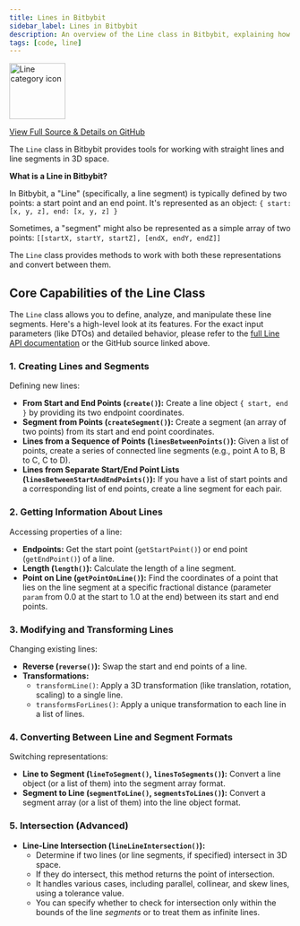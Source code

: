 ```yaml
---
title: Lines in Bitbybit
sidebar_label: Lines in Bitbybit
description: An overview of the Line class in Bitbybit, explaining how to create, analyze, and transform lines and line segments in 3D.
tags: [code, line]
---
```


<img 
  src="https://s.bitbybit.dev/assets/icons/white/line-icon.svg" 
  alt="Line category icon" 
  title="Line category icon"
  width="100" /> 

[View Full Source & Details on GitHub](https://github.com/bitbybit-dev/bitbybit/blob/master/packages/dev/base/lib/api/services/line.ts)

The `Line` class in Bitbybit provides tools for working with straight lines and line segments in 3D space.

**What is a Line in Bitbybit?**

In Bitbybit, a "Line" (specifically, a line segment) is typically defined by two points: a start point and an end point. It's represented as an object:
`{ start: [x, y, z], end: [x, y, z] }`

Sometimes, a "segment" might also be represented as a simple array of two points:
`[[startX, startY, startZ], [endX, endY, endZ]]`

The `Line` class provides methods to work with both these representations and convert between them.

## Core Capabilities of the Line Class

The `Line` class allows you to define, analyze, and manipulate these line segments. Here's a high-level look at its features. For the exact input parameters (like DTOs) and detailed behavior, please refer to the [full Line API documentation](https://docs.bitbybit.dev/classes/Bit.Line.html) or the GitHub source linked above.

### 1. Creating Lines and Segments

Defining new lines:
*   **From Start and End Points (`create()`):** Create a line object `{ start, end }` by providing its two endpoint coordinates.
*   **Segment from Points (`createSegment()`):** Create a segment (an array of two points) from its start and end point coordinates.
*   **Lines from a Sequence of Points (`linesBetweenPoints()`):** Given a list of points, create a series of connected line segments (e.g., point A to B, B to C, C to D).
*   **Lines from Separate Start/End Point Lists (`linesBetweenStartAndEndPoints()`):** If you have a list of start points and a corresponding list of end points, create a line segment for each pair.

### 2. Getting Information About Lines

Accessing properties of a line:
*   **Endpoints:** Get the start point (`getStartPoint()`) or end point (`getEndPoint()`) of a line.
*   **Length (`length()`):** Calculate the length of a line segment.
*   **Point on Line (`getPointOnLine()`):** Find the coordinates of a point that lies on the line segment at a specific fractional distance (parameter `param` from 0.0 at the start to 1.0 at the end) between its start and end points.

### 3. Modifying and Transforming Lines

Changing existing lines:
*   **Reverse (`reverse()`):** Swap the start and end points of a line.
*   **Transformations:**
    *   `transformLine()`: Apply a 3D transformation (like translation, rotation, scaling) to a single line.
    *   `transformsForLines()`: Apply a unique transformation to each line in a list of lines.

### 4. Converting Between Line and Segment Formats

Switching representations:
*   **Line to Segment (`lineToSegment()`, `linesToSegments()`):** Convert a line object (or a list of them) into the segment array format.
*   **Segment to Line (`segmentToLine()`, `segmentsToLines()`):** Convert a segment array (or a list of them) into the line object format.

### 5. Intersection (Advanced)

*   **Line-Line Intersection (`lineLineIntersection()`):**
    *   Determine if two lines (or line segments, if specified) intersect in 3D space.
    *   If they do intersect, this method returns the point of intersection.
    *   It handles various cases, including parallel, collinear, and skew lines, using a tolerance value.
    *   You can specify whether to check for intersection only within the bounds of the line *segments* or to treat them as infinite lines.
